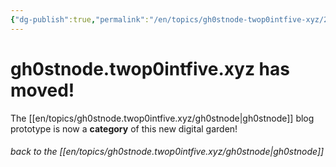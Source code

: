 ```yaml
---
{"dg-publish":true,"permalink":"/en/topics/gh0stnode-twop0intfive-xyz/2024-10-13-we-have-moved/","title":"We have moved!","created":"2024-10-13T17:45:34.900-04:00","updated":"2024-10-27T15:54:20.000-04:00"}
---
```


# gh0stnode.twop0intfive.xyz has moved!

The [[en/topics/gh0stnode.twop0intfive.xyz/gh0stnode\|gh0stnode]] blog prototype is now a **category** of this new digital garden! 

###### *back to the [[en/topics/gh0stnode.twop0intfive.xyz/gh0stnode\|gh0stnode]]*